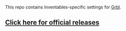 This repo contains Inventables-specific settings for [Grbl](https://github.com/grbl/grbl). 

## [Click here for official releases](https://github.com/inventables/grbl/releases)
